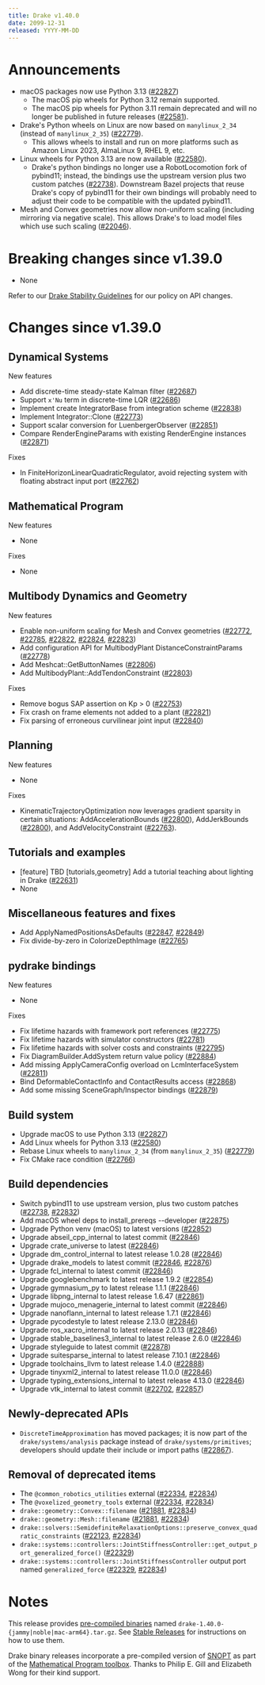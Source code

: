 ```yaml
---
title: Drake v1.40.0
date: 2099-12-31
released: YYYY-MM-DD
---
```


# Announcements

* macOS packages now use Python 3.13 ([#22827][_#22827])
  * The macOS pip wheels for Python 3.12 remain supported.
  * The macOS pip wheels for Python 3.11 remain deprecated and will no longer be
    published in future releases ([#22581](_#22581)).
* Drake's Python wheels on Linux are now based on `manylinux_2_34` (instead of
  `manylinux_2_35`) ([#22779][_#22779]).
  * This allows wheels to install and run on more platforms such as Amazon Linux
	2023, AlmaLinux 9, RHEL 9, etc.
* Linux wheels for Python 3.13 are now available ([#22580][_#22580]).
  * Drake's python bindings no longer use a RobotLocomotion fork of pybind11;
    instead, the bindings use the upstream version plus two custom patches
    ([#22738][_#22738]). Downstream Bazel projects that reuse Drake's copy of
    pybind11 for their own bindings will probably need to adjust their code
    to be compatible with the updated pybind11.
* Mesh and Convex geometries now allow non-uniform scaling (including mirroring
  via negative scale). This allows Drake's to load model files which use such
  scaling ([#22046][_#22046]).

# Breaking changes since v1.39.0

* None

Refer to our [Drake Stability Guidelines](/stable.html) for our policy
on API changes.

# Changes since v1.39.0

## Dynamical Systems

<!-- <relnotes for systems go here> -->

New features

* Add discrete-time steady-state Kalman filter ([#22687][_#22687])
* Support `x'Nu` term in discrete-time LQR ([#22686][_#22686])
* Implement create IntegratorBase from integration scheme ([#22838][_#22838])
* Implement Integrator::Clone ([#22773][_#22773])
* Support scalar conversion for LuenbergerObserver ([#22851][_#22851])
* Compare RenderEngineParams with existing RenderEngine instances ([#22871][_#22871])

Fixes

* In FiniteHorizonLinearQuadraticRegulator, avoid rejecting system with floating abstract input port ([#22762][_#22762])

## Mathematical Program

<!-- <relnotes for solvers go here> -->

New features

* None

Fixes

* None

## Multibody Dynamics and Geometry

<!-- <relnotes for geometry,multibody go here> -->

New features

* Enable non-uniform scaling for Mesh and Convex geometries ([#22772][_#22772], [#22785][_#22785], [#22822][_#22822], [#22824][_#22824], [#22823][_#22823])
* Add configuration API for MultibodyPlant DistanceConstraintParams ([#22778][_#22778])
* Add Meshcat::GetButtonNames ([#22806][_#22806])
* Add MultibodyPlant::AddTendonConstraint ([#22803][_#22803])

Fixes

* Remove bogus SAP assertion on Kp > 0 ([#22753][_#22753])
* Fix crash on frame elements not added to a plant ([#22821][_#22821])
* Fix parsing of erroneous curvilinear joint input ([#22840][_#22840])

## Planning

<!-- <relnotes for planning go here> -->

New features

* None

Fixes

* KinematicTrajectoryOptimization now leverages gradient sparsity in certain situations: AddAccelerationBounds ([#22800][_#22800]), AddJerkBounds ([#22800][_#22800]), and AddVelocityConstraint ([#22763][_#22763]).

## Tutorials and examples

<!-- <relnotes for examples,tutorials go here> -->

* [feature] TBD [tutorials,geometry] Add a tutorial teaching about lighting in Drake ([#22631][_#22631])
* None

## Miscellaneous features and fixes

<!-- <relnotes for common,math,lcm,lcmtypes,manipulation,perception,visualization go here> -->

* Add ApplyNamedPositionsAsDefaults ([#22847][_#22847], [#22849][_#22849])
* Fix divide-by-zero in ColorizeDepthImage ([#22765][_#22765])

## pydrake bindings

<!-- <relnotes for bindings go here> -->

New features

* None

Fixes

* Fix lifetime hazards with framework port references ([#22775][_#22775])
* Fix lifetime hazards with simulator constructors ([#22781][_#22781])
* Fix lifetime hazards with solver costs and constraints ([#22795][_#22795])
* Fix DiagramBuilder.AddSystem return value policy ([#22884][_#22884])
* Add missing ApplyCameraConfig overload on LcmInterfaceSystem ([#22811][_#22811])
* Bind DeformableContactInfo and ContactResults access ([#22868][_#22868])
* Add some missing SceneGraph/Inspector bindings ([#22879][_#22879])

## Build system

<!-- <relnotes for cmake,doc,setup,third_party,tools go here> -->

* Upgrade macOS to use Python 3.13 ([#22827][_#22827])
* Add Linux wheels for Python 3.13 ([#22580][_#22580])
* Rebase Linux wheels to `manylinux_2_34` (from `manylinux_2_35`) ([#22779][_#22779])
* Fix CMake race condition ([#22766][_#22766])

## Build dependencies

<!-- <relnotes for workspace go here> -->

* Switch pybind11 to use upstream version, plus two custom patches ([#22738][_#22738], [#22832][_#22832])
* Add macOS wheel deps to install_prereqs --developer ([#22875][_#22875])
* Upgrade Python venv (macOS) to latest versions ([#22852][_#22852])
* Upgrade abseil_cpp_internal to latest commit ([#22846][_#22846])
* Upgrade crate_universe to latest ([#22846][_#22846])
* Upgrade dm_control_internal to latest release 1.0.28 ([#22846][_#22846])
* Upgrade drake_models to latest commit ([#22846][_#22846], [#22876][_#22876])
* Upgrade fcl_internal to latest commit ([#22846][_#22846])
* Upgrade googlebenchmark to latest release 1.9.2 ([#22854][_#22854])
* Upgrade gymnasium_py to latest release 1.1.1 ([#22846][_#22846])
* Upgrade libpng_internal to latest release 1.6.47 ([#22861][_#22861])
* Upgrade mujoco_menagerie_internal to latest commit ([#22846][_#22846])
* Upgrade nanoflann_internal to latest release 1.7.1 ([#22846][_#22846])
* Upgrade pycodestyle to latest release 2.13.0 ([#22846][_#22846])
* Upgrade ros_xacro_internal to latest release 2.0.13 ([#22846][_#22846])
* Upgrade stable_baselines3_internal to latest release 2.6.0 ([#22846][_#22846])
* Upgrade styleguide to latest commit ([#22878][_#22878])
* Upgrade suitesparse_internal to latest release 7.10.1 ([#22846][_#22846])
* Upgrade toolchains_llvm to latest release 1.4.0 ([#22888][_#22888])
* Upgrade tinyxml2_internal to latest release 11.0.0 ([#22846][_#22846])
* Upgrade typing_extensions_internal to latest release 4.13.0 ([#22846][_#22846])
* Upgrade vtk_internal to latest commit ([#22702][_#22702], [#22857][_#22857])

## Newly-deprecated APIs

* `DiscreteTimeApproximation` has moved packages; it is now part of the `drake/systems/analysis` package instead of `drake/systems/primitives`; developers should update their include or import paths ([#22867][_#22867]).

## Removal of deprecated items

* The `@common_robotics_utilities` external ([#22334][_#22334], [#22834][_#22834])
* The `@voxelized_geometry_tools` external ([#22334][_#22334], [#22834][_#22834])
* `drake::geometry::Convex::filename` ([#21881][_#21881], [#22834][_#22834])
* `drake::geometry::Mesh::filename` ([#21881][_#21881], [#22834][_#22834])
* `drake::solvers::SemidefiniteRelaxationOptions::preserve_convex_quadratic_constraints` ([#22123][_#22123], [#22834][_#22834])
* `drake::systems::controllers::JointStiffnessController::get_output_port_generalized_force()` ([#22329][_#22329])
* `drake::systems::controllers::JointStiffnessController` output port named `generalized_force` ([#22329][_#22329], [#22834][_#22834])

# Notes


This release provides [pre-compiled binaries](https://github.com/RobotLocomotion/drake/releases/tag/v1.40.0) named
``drake-1.40.0-{jammy|noble|mac-arm64}.tar.gz``. See [Stable Releases](/from_binary.html#stable-releases) for instructions on how to use them.

Drake binary releases incorporate a pre-compiled version of [SNOPT](https://ccom.ucsd.edu/~optimizers/solvers/snopt/) as part of the
[Mathematical Program toolbox](https://drake.mit.edu/doxygen_cxx/group__solvers.html). Thanks to
Philip E. Gill and Elizabeth Wong for their kind support.

<!-- <begin issue links> -->
[_#21881]: https://github.com/RobotLocomotion/drake/pull/21881
[_#22046]: https://github.com/RobotLocomotion/drake/pull/22046
[_#22123]: https://github.com/RobotLocomotion/drake/pull/22123
[_#22329]: https://github.com/RobotLocomotion/drake/pull/22329
[_#22334]: https://github.com/RobotLocomotion/drake/pull/22334
[_#22580]: https://github.com/RobotLocomotion/drake/pull/22580
[_#22631]: https://github.com/RobotLocomotion/drake/pull/22631
[_#22686]: https://github.com/RobotLocomotion/drake/pull/22686
[_#22687]: https://github.com/RobotLocomotion/drake/pull/22687
[_#22702]: https://github.com/RobotLocomotion/drake/pull/22702
[_#22738]: https://github.com/RobotLocomotion/drake/pull/22738
[_#22753]: https://github.com/RobotLocomotion/drake/pull/22753
[_#22762]: https://github.com/RobotLocomotion/drake/pull/22762
[_#22763]: https://github.com/RobotLocomotion/drake/pull/22763
[_#22765]: https://github.com/RobotLocomotion/drake/pull/22765
[_#22766]: https://github.com/RobotLocomotion/drake/pull/22766
[_#22772]: https://github.com/RobotLocomotion/drake/pull/22772
[_#22773]: https://github.com/RobotLocomotion/drake/pull/22773
[_#22775]: https://github.com/RobotLocomotion/drake/pull/22775
[_#22778]: https://github.com/RobotLocomotion/drake/pull/22778
[_#22779]: https://github.com/RobotLocomotion/drake/pull/22779
[_#22781]: https://github.com/RobotLocomotion/drake/pull/22781
[_#22785]: https://github.com/RobotLocomotion/drake/pull/22785
[_#22795]: https://github.com/RobotLocomotion/drake/pull/22795
[_#22800]: https://github.com/RobotLocomotion/drake/pull/22800
[_#22803]: https://github.com/RobotLocomotion/drake/pull/22803
[_#22806]: https://github.com/RobotLocomotion/drake/pull/22806
[_#22811]: https://github.com/RobotLocomotion/drake/pull/22811
[_#22821]: https://github.com/RobotLocomotion/drake/pull/22821
[_#22822]: https://github.com/RobotLocomotion/drake/pull/22822
[_#22823]: https://github.com/RobotLocomotion/drake/pull/22823
[_#22824]: https://github.com/RobotLocomotion/drake/pull/22824
[_#22827]: https://github.com/RobotLocomotion/drake/pull/22827
[_#22832]: https://github.com/RobotLocomotion/drake/pull/22832
[_#22834]: https://github.com/RobotLocomotion/drake/pull/22834
[_#22838]: https://github.com/RobotLocomotion/drake/pull/22838
[_#22840]: https://github.com/RobotLocomotion/drake/pull/22840
[_#22846]: https://github.com/RobotLocomotion/drake/pull/22846
[_#22847]: https://github.com/RobotLocomotion/drake/pull/22847
[_#22849]: https://github.com/RobotLocomotion/drake/pull/22849
[_#22851]: https://github.com/RobotLocomotion/drake/pull/22851
[_#22852]: https://github.com/RobotLocomotion/drake/pull/22852
[_#22854]: https://github.com/RobotLocomotion/drake/pull/22854
[_#22857]: https://github.com/RobotLocomotion/drake/pull/22857
[_#22861]: https://github.com/RobotLocomotion/drake/pull/22861
[_#22867]: https://github.com/RobotLocomotion/drake/pull/22867
[_#22868]: https://github.com/RobotLocomotion/drake/pull/22868
[_#22871]: https://github.com/RobotLocomotion/drake/pull/22871
[_#22875]: https://github.com/RobotLocomotion/drake/pull/22875
[_#22876]: https://github.com/RobotLocomotion/drake/pull/22876
[_#22878]: https://github.com/RobotLocomotion/drake/pull/22878
[_#22879]: https://github.com/RobotLocomotion/drake/pull/22879
[_#22884]: https://github.com/RobotLocomotion/drake/pull/22884
[_#22888]: https://github.com/RobotLocomotion/drake/pull/22888
<!-- <end issue links> -->

<!--
  Current oldest_commit 0596a5eb8717b677c573118bc5e2558c1f1f07ba (exclusive).
  Current newest_commit 97cb91e9ccad081e6521d50a26ba7186f0ebe6d5 (inclusive).
-->
